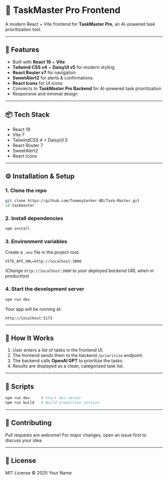 # 🎨 TaskMaster Pro Frontend  
A modern React + Vite frontend for **TaskMaster Pro**, an AI-powered task prioritization tool.

---

## 🚀 Features
- Built with **React 19** + **Vite**
- **Tailwind CSS v4** + **DaisyUI v5** for modern styling
- **React Router v7** for navigation
- **SweetAlert2** for alerts & confirmations
- **React Icons** for UI icons
- Connects to **TaskMaster Pro Backend** for AI-powered task prioritization
- Responsive and minimal design

---

## 📦 Tech Stack
- React 19
- Vite 7
- TailwindCSS 4 + DaisyUI 5
- React Router 7
- SweetAlert2
- React Icons

---

## ⚙️ Installation & Setup

### 1. Clone the repo
```bash
git clone https://github.com/TonmoySarker-BD/Task-Master.git
cd taskmaster
```

### 2. Install dependencies
```bash
npm install
```

### 3. Environment variables
Create a `.env` file in the project root:

```env
VITE_API_URL=http://localhost:3000
```
*(Change `http://localhost:3000` to your deployed backend URL when in production)*

### 4. Start the development server
```bash
npm run dev
```

Your app will be running at:  
```
http://localhost:5173
```

---

## 📡 How It Works
1. User enters a list of tasks in the frontend UI.  
2. The frontend sends them to the backend `/prioritize` endpoint.  
3. The backend calls **OpenAI GPT** to prioritize the tasks.  
4. Results are displayed as a clean, categorized task list.  

---

## 📜 Scripts
```bash
npm run dev     # Start dev server
npm run build   # Build production version
```

---

## 🤝 Contributing
Pull requests are welcome! For major changes, open an issue first to discuss your idea.

---

## 📄 License
MIT License © 2025 Your Name
